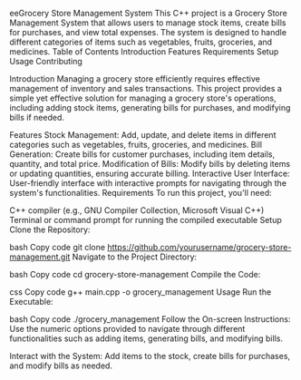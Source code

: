 eeGrocery Store Management System
This C++ project is a Grocery Store Management System that allows users to manage stock items, create bills for purchases, and view total expenses. The system is designed to handle different categories of items such as vegetables, fruits, groceries, and medicines.
Table of Contents
Introduction
Features
Requirements
Setup
Usage
Contributing

Introduction
Managing a grocery store efficiently requires effective management of inventory and sales transactions. This project provides a simple yet effective solution for managing a grocery store's operations, including adding stock items, generating bills for purchases, and modifying bills if needed.

Features
Stock Management: Add, update, and delete items in different categories such as vegetables, fruits, groceries, and medicines.
Bill Generation: Create bills for customer purchases, including item details, quantity, and total price.
Modification of Bills: Modify bills by deleting items or updating quantities, ensuring accurate billing.
Interactive User Interface: User-friendly interface with interactive prompts for navigating through the system's functionalities.
Requirements
To run this project, you'll need:

C++ compiler (e.g., GNU Compiler Collection, Microsoft Visual C++)
Terminal or command prompt for running the compiled executable
Setup
Clone the Repository:

bash
Copy code
git clone https://github.com/yourusername/grocery-store-management.git
Navigate to the Project Directory:

bash
Copy code
cd grocery-store-management
Compile the Code:

css
Copy code
g++ main.cpp -o grocery_management
Usage
Run the Executable:

bash
Copy code
./grocery_management
Follow the On-screen Instructions:
Use the numeric options provided to navigate through different functionalities such as adding items, generating bills, and modifying bills.

Interact with the System:
Add items to the stock, create bills for purchases, and modify bills as needed.



